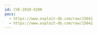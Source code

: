 ```yaml
---
id: CVE-2010-4280
pocs:
  - https://www.exploit-db.com/raw/15641
  - https://www.exploit-db.com/raw/15642
---
```

